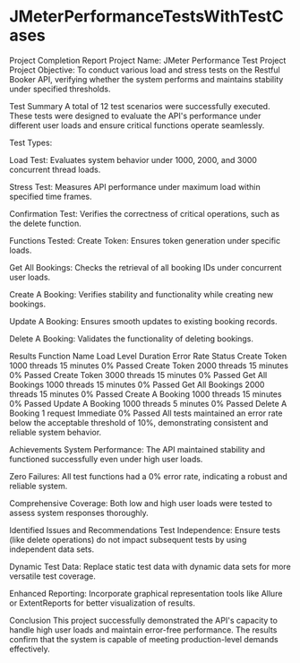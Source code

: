# JMeterPerformanceTestsWithTestCases

Project Completion Report
Project Name: JMeter Performance Test Project Project Objective: To conduct various load and stress tests on the Restful Booker API, verifying whether the system performs and maintains stability under specified thresholds.

Test Summary
A total of 12 test scenarios were successfully executed. These tests were designed to evaluate the API's performance under different user loads and ensure critical functions operate seamlessly.

Test Types:

Load Test: Evaluates system behavior under 1000, 2000, and 3000 concurrent thread loads.

Stress Test: Measures API performance under maximum load within specified time frames.

Confirmation Test: Verifies the correctness of critical operations, such as the delete function.

Functions Tested:
Create Token: Ensures token generation under specific loads.

Get All Bookings: Checks the retrieval of all booking IDs under concurrent user loads.

Create A Booking: Verifies stability and functionality while creating new bookings.

Update A Booking: Ensures smooth updates to existing booking records.

Delete A Booking: Validates the functionality of deleting bookings.

Results
Function Name	Load Level	Duration	Error Rate	Status
Create Token	1000 threads	15 minutes	0%	Passed
Create Token	2000 threads	15 minutes	0%	Passed
Create Token	3000 threads	15 minutes	0%	Passed
Get All Bookings	1000 threads	15 minutes	0%	Passed
Get All Bookings	2000 threads	15 minutes	0%	Passed
Create A Booking	1000 threads	15 minutes	0%	Passed
Update A Booking	1000 threads	5 minutes	0%	Passed
Delete A Booking	1 request	Immediate	0%	Passed
All tests maintained an error rate below the acceptable threshold of 10%, demonstrating consistent and reliable system behavior.

Achievements
System Performance: The API maintained stability and functioned successfully even under high user loads.

Zero Failures: All test functions had a 0% error rate, indicating a robust and reliable system.

Comprehensive Coverage: Both low and high user loads were tested to assess system responses thoroughly.

Identified Issues and Recommendations
Test Independence: Ensure tests (like delete operations) do not impact subsequent tests by using independent data sets.

Dynamic Test Data: Replace static test data with dynamic data sets for more versatile test coverage.

Enhanced Reporting: Incorporate graphical representation tools like Allure or ExtentReports for better visualization of results.

Conclusion
This project successfully demonstrated the API's capacity to handle high user loads and maintain error-free performance. The results confirm that the system is capable of meeting production-level demands effectively.
